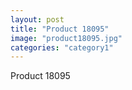 ```yaml
---
layout: post
title: "Product 18095"
image: "product18095.jpg"
categories: "category1"
---
```

Product 18095
